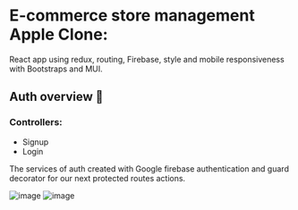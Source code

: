 # E-commerce store management Apple Clone:
React app using redux, routing, Firebase, style and mobile responsiveness with Bootstraps and MUI. 

## Auth overview 🔐
### Controllers:
- Signup
- Login

The services of auth created with Google firebase authentication and guard decorator for our next protected routes actions.

![image](https://user-images.githubusercontent.com/94540100/193291931-e4a76791-0391-483d-824c-9690ae912615.png)
![image](https://user-images.githubusercontent.com/94540100/193291810-31b97b04-b028-46db-9985-06e69cde273e.png)

